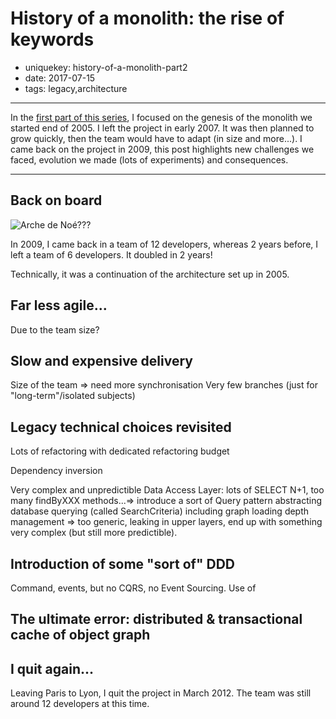 History of a monolith: the rise of keywords
===========================================

- uniquekey: history-of-a-monolith-part2
- date: 2017-07-15
- tags: legacy,architecture

-------------------------------

In the [first part of this series](), I focused on the genesis of the monolith we started end of 2005. I left the project in early 2007. It was then planned to grow quickly, then the team would have to adapt (in size and more...). I came back on the project in 2009, this post highlights new challenges we faced, evolution we made (lots of experiments) and consequences.

-------------------------------

## Back on board

<img alt="Arche de Noé???" src="" class="img-float-left"/>

In 2009, I came back in a team of 12 developers, whereas 2 years before, I left a team of 6 developers. It doubled in 2 years!

Technically, it was a continuation of the architecture set up in 2005.

## Far less agile...

Due to the team size?

## Slow and expensive delivery

Size of the team => need more synchronisation
Very few branches (just for "long-term"/isolated subjects)

## Legacy technical choices revisited

Lots of refactoring with dedicated refactoring budget

Dependency inversion

Very complex and unpredictible Data Access Layer: lots of SELECT N+1, too many findByXXX methods...=> introduce a sort of Query pattern abstracting database querying (called SearchCriteria) including graph loading depth management => too generic, leaking in upper layers, end up with something very complex (but still more predictible).

## Introduction of some "sort of" DDD

Command, events, but no CQRS, no Event Sourcing.
Use of 

## The ultimate error: distributed & transactional cache of object graph

## I quit again...

Leaving Paris to Lyon, I quit the project in March 2012. The team was still around 12 developers at this time.